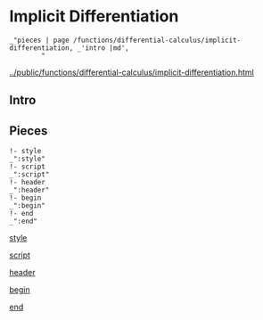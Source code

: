 # Implicit Differentiation

    _"pieces | page /functions/differential-calculus/implicit-differentiation, _'intro |md',
            "

[../public/functions/differential-calculus/implicit-differentiation.html](# "save:")


## Intro

## Pieces

    !- style
    _":style"
    !- script
    _":script"
    !- header
    _":header"
    !- begin
    _":begin"
    !- end
    _":end"

[style]() 

[script]()

[header]()

[begin]()

[end]()

